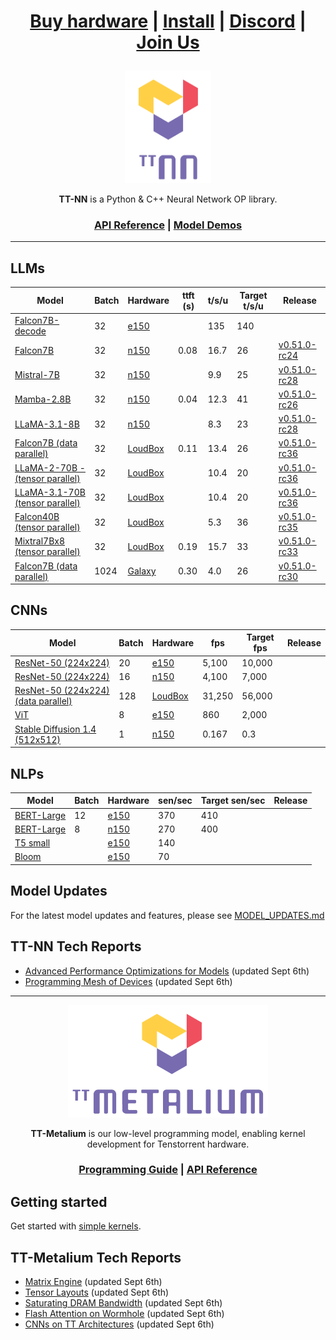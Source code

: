 <div align="center">

<h1>

[Buy hardware](https://tenstorrent.com/cards/) | [Install](./INSTALLING.md) | [Discord](https://discord.gg/tvhGzHQwaj) | [Join Us](https://boards.greenhouse.io/tenstorrent/jobs/4155609007)

</h1>

<img src="./docs/source/common/_static/tt_nn_w_logo.png" alt="ttnn logo" height="180"/>

**TT-NN** is a Python & C++ Neural Network OP library.

<h3>

[API Reference](https://docs.tenstorrent.com/ttnn/latest/index.html) | [Model Demos](./models/demos/)

</h3>

</div>

---

## LLMs
| Model                                                      | Batch | Hardware |ttft (s) | t/s/u | Target t/s/u | Release     |
|----------------------------------------------------------  |-------|----------|------------|-------|--------------|-------------|
| [Falcon7B-decode](./models/demos/ttnn_falcon7b)            | 32    | [e150](https://tenstorrent.com/hardware/grayskull)     |            | 135   | 140          |
| [Falcon7B](./models/demos/wormhole/falcon7b)               | 32    | [n150](https://tenstorrent.com/hardware/wormhole)     | 0.08       | 16.7  | 26           | [v0.51.0-rc24](https://github.com/tenstorrent/tt-metal/tree/v0.51.0-rc24) |
| [Mistral-7B](./models/demos/wormhole/mistral7b)            | 32    | [n150](https://tenstorrent.com/hardware/wormhole)     |            | 9.9   | 25           | [v0.51.0-rc28](https://github.com/tenstorrent/tt-metal/tree/v0.51.0-rc28) |
| [Mamba-2.8B](./models/demos/wormhole/mamba)                | 32    | [n150](https://tenstorrent.com/hardware/wormhole)     | 0.04       | 12.3  | 41           | [v0.51.0-rc26](https://github.com/tenstorrent/tt-metal/tree/v0.51.0-rc26) |
| [LLaMA-3.1-8B](./models/demos/wormhole/llama31_8b)         | 32    | [n150](https://tenstorrent.com/hardware/wormhole)     |            | 8.3   | 23           | [v0.51.0-rc28](https://github.com/tenstorrent/tt-metal/tree/v0.51.0-rc28) |
| [Falcon7B (data parallel)](./models/demos/t3000/falcon7b)          |  32 | [LoudBox](https://tenstorrent.com/hardware/tt-loudbox) | 0.11 | 13.4 | 26 |      [v0.51.0-rc36](https://github.com/tenstorrent/tt-metal/tree/v0.51.0-rc36) |
| [LLaMA-2-70B - (tensor parallel)](./models/demos/t3000/llama2_70b)     | 32 | [LoudBox](https://tenstorrent.com/hardware/tt-loudbox) |   | 10.4 | 20 | [v0.51.0-rc36](https://github.com/tenstorrent/tt-metal/tree/v0.51.0-rc36) |
| [LLaMA-3.1-70B (tensor parallel)](./models/demos/t3000/llama3_70b)   | 32 | [LoudBox](https://tenstorrent.com/hardware/tt-loudbox) |   | 10.4 | 20 | [v0.51.0-rc36](https://github.com/tenstorrent/tt-metal/tree/v0.51.0-rc36) |
| [Falcon40B (tensor parallel)](./models/demos/t3000/falcon40b)        | 32 | [LoudBox](https://tenstorrent.com/hardware/tt-loudbox) |  | 5.3 | 36 | [v0.51.0-rc35](https://github.com/tenstorrent/tt-metal/tree/v0.51.0-rc35) |
| [Mixtral7Bx8 (tensor parallel)](./models/demos/t3000/mixtral8x7b)    | 32 | [LoudBox](https://tenstorrent.com/hardware/tt-loudbox) | 0.19 | 15.7 | 33 | [v0.51.0-rc33](https://github.com/tenstorrent/tt-metal/tree/v0.51.0-rc33) |
| [Falcon7B (data parallel)](./models/demos/tg/falcon7b)     |1024 | [Galaxy](https://tenstorrent.com/hardware/galaxy) | 0.30 | 4.0 | 26 |  [v0.51.0-rc30](https://github.com/tenstorrent/tt-metal/tree/v0.51.0-rc30) |

## CNNs
| Model                                               | Batch | Hardware |fps    | Target fps | Release     |
|-----------------------------------------------------|-------|----------|-------|------------|-------------|
| [ResNet-50 (224x224)](./models/demos/ttnn_resnet)           | 20    | [e150](https://tenstorrent.com/hardware/grayskull)     | 5,100  | 10,000    |              |
| [ResNet-50 (224x224)](./models/demos/ttnn_resnet)           |  16 | [n150](https://tenstorrent.com/hardware/wormhole) | 4,100 | 7,000 |   |
| [ResNet-50 (224x224) (data parallel)](./models/demos/ttnn_resnet)       | 128 | [LoudBox](https://tenstorrent.com/hardware/tt-loudbox) | 31,250 | 56,000 |  |
| [ViT](./models/demos/grayskull/vit)                         | 8    | [e150](https://tenstorrent.com/hardware/grayskull) | 860 | 2,000 |  |
| [Stable Diffusion 1.4 (512x512)](./models/demos/wormhole/stable_diffusion)  | 1 | [n150](https://tenstorrent.com/hardware/wormhole) | 0.167 | 0.3 |  |

## NLPs
| Model                                               | Batch | Hardware |sen/sec    | Target sen/sec | Release     |
|-----------------------------------------------------|-------|----------|-------|------------|-------------|
| [BERT-Large](./models/demos/metal_BERT_large_11/)   | 12 | [e150](https://tenstorrent.com/hardware/grayskull) | 370 | 410 | |
| [BERT-Large](./models/demos/metal_BERT_large_11/)   | 8 | [n150](https://tenstorrent.com/hardware/wormhole) | 270 | 400 | |
| [T5 small](.models/demos/grayskull/t5)              |   | [e150](https://tenstorrent.com/hardware/grayskull) | 140 | | |
| [Bloom](.models/demos/grayskull/functional_bloom)   |  | [e150](https://tenstorrent.com/hardware/grayskull) | 70 | | |



## Model Updates
For the latest model updates and features, please see [MODEL_UPDATES.md](models/MODEL_UPDATES.md)

## TT-NN Tech Reports
- [Advanced Performance Optimizations for Models](./tech_reports/AdvancedPerformanceOperationsForModels/AdvancedPerformanceOptimizationsForModels.md) (updated Sept 6th)
- [Programming Mesh of Devices](./tech_reports/Programming%20Mesh%20of%20Devices/Programming%20Mesh%20of%20Devices%20with%20TT-NN.md) (updated Sept 6th)
---

<div align="center">

<img src="./docs/source/common/_static/tt_metalium_w_logo.png" alt="TT-Metalium logo" height="180"/>

**TT-Metalium** is our low-level programming model, enabling kernel development for Tenstorrent hardware.


<h3>

[Programming Guide](./METALIUM_GUIDE.md) | [API Reference](https://docs.tenstorrent.com/tt-metalium/latest/tt_metal/apis/index.html)

</h3>
</div>

## Getting started

Get started with [simple kernels](https://docs.tenstorrent.com/tt-metalium/latest/tt_metal/examples/index.html).

## TT-Metalium Tech Reports
- [Matrix Engine](./tech_reports/matrix_engine/matrix_engine.md) (updated Sept 6th)
- [Tensor Layouts](./tech_reports/tensor_layouts/tensor_layouts.md) (updated Sept 6th)
- [Saturating DRAM Bandwidth](./tech_reports/Saturating_DRAM_bandwidth/Saturating_DRAM_bandwidth.md) (updated Sept 6th)
- [Flash Attention on Wormhole](./tech_reports/FlashAttention/FlashAttention.md) (updated Sept 6th)
- [CNNs on TT Architectures](./tech_reports/CNNs/ttcnn.md) (updated Sept 6th)

